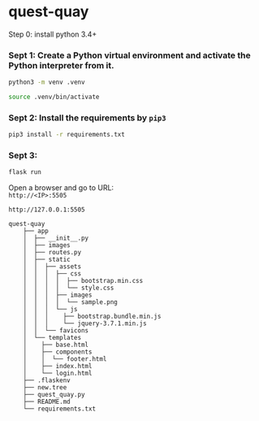# quest-quay
Step 0: install python 3.4+
### Sept 1: Create a Python virtual environment and activate the Python interpreter from it.
```bash
python3 -m venv .venv
```
```bash
source .venv/bin/activate
```

### Sept 2: Install the requirements by `pip3`   
```bash
pip3 install -r requirements.txt
```

### Sept 3: 
```bash
flask run
```
Open a browser and go to URL:   
`http://<IP>:5505 `    
   
`http://127.0.0.1:5505 `

```
quest-quay
    ├── app
    │  ├── __init__.py
    │  ├── images
    │  ├── routes.py
    │  ├── static
    │  │  ├── assets
    │  │  │  ├── css
    │  │  │  │  ├── bootstrap.min.css
    │  │  │  │  └── style.css
    │  │  │  ├── images
    │  │  │  │  └── sample.png
    │  │  │  └── js
    │  │  │    ├── bootstrap.bundle.min.js
    │  │  │    └── jquery-3.7.1.min.js
    │  │  └── favicons
    │  └── templates
    │    ├── base.html
    │    ├── components
    │    │  └── footer.html
    │    ├── index.html
    │    └── login.html
    ├── .flaskenv
    ├── new.tree
    ├── quest_quay.py
    ├── README.md
    └── requirements.txt
   ```